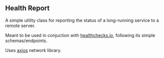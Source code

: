 ## Health Report

A simple utility class for reporting the status of a long-running service to a remote server.

Meant to be used in conjuction with [healthchecks.io](https://healthchecks.io/docs/), following its simple schemas/endpoints.

Uses [axios](https://www.npmjs.com/package/axios) network library.